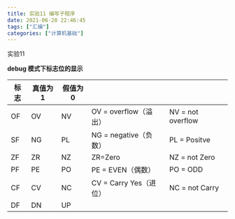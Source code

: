 ```yaml
---
title: 实验11 编写子程序
date: 2021-06-28 22:46:45
tags: ["汇编"]
categories: ["计算机基础"]
---
```


实验11

**debug 模式下标志位的显示**

| 标志 | 真值为1 | 假值为0 |                        |                   |
| ---- | ------- | ------- | ---------------------- | ----------------- |
| OF   | OV      | NV      | OV = overflow（溢出）  | NV = not overflow |
| SF   | NG      | PL      | NG = negative（负数）  | PL = Positve      |
| ZF   | ZR      | NZ      | ZR=Zero                | NZ = not Zero     |
| PF   | PE      | PO      | PE = EVEN（偶数）      | PO  = ODD         |
| CF   | CV      | NC      | CV = Carry Yes（进位） | NC = not Carry    |
| DF   | DN      | UP      |                        |                   |

<!--more-->